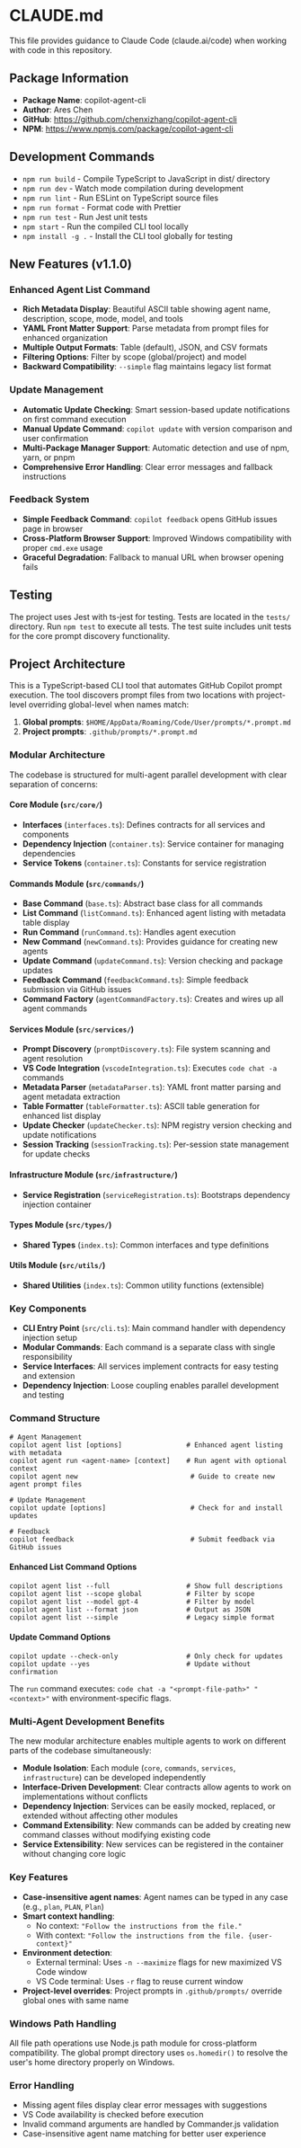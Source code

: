 # CLAUDE.md

This file provides guidance to Claude Code (claude.ai/code) when working with code in this repository.

## Package Information

- **Package Name**: copilot-agent-cli
- **Author**: Ares Chen
- **GitHub**: https://github.com/chenxizhang/copilot-agent-cli
- **NPM**: https://www.npmjs.com/package/copilot-agent-cli

## Development Commands

- `npm run build` - Compile TypeScript to JavaScript in dist/ directory
- `npm run dev` - Watch mode compilation during development
- `npm run lint` - Run ESLint on TypeScript source files
- `npm run format` - Format code with Prettier
- `npm run test` - Run Jest unit tests
- `npm start` - Run the compiled CLI tool locally
- `npm install -g .` - Install the CLI tool globally for testing

## New Features (v1.1.0)

### Enhanced Agent List Command
- **Rich Metadata Display**: Beautiful ASCII table showing agent name, description, scope, mode, model, and tools
- **YAML Front Matter Support**: Parse metadata from prompt files for enhanced organization
- **Multiple Output Formats**: Table (default), JSON, and CSV formats
- **Filtering Options**: Filter by scope (global/project) and model
- **Backward Compatibility**: `--simple` flag maintains legacy list format

### Update Management
- **Automatic Update Checking**: Smart session-based update notifications on first command execution
- **Manual Update Command**: `copilot update` with version comparison and user confirmation
- **Multi-Package Manager Support**: Automatic detection and use of npm, yarn, or pnpm
- **Comprehensive Error Handling**: Clear error messages and fallback instructions

### Feedback System
- **Simple Feedback Command**: `copilot feedback` opens GitHub issues page in browser
- **Cross-Platform Browser Support**: Improved Windows compatibility with proper `cmd.exe` usage
- **Graceful Degradation**: Fallback to manual URL when browser opening fails

## Testing

The project uses Jest with ts-jest for testing. Tests are located in the `tests/` directory. Run `npm test` to execute all tests. The test suite includes unit tests for the core prompt discovery functionality.

## Project Architecture

This is a TypeScript-based CLI tool that automates GitHub Copilot prompt execution. The tool discovers prompt files from two locations with project-level overriding global-level when names match:

1. **Global prompts**: `$HOME/AppData/Roaming/Code/User/prompts/*.prompt.md`
2. **Project prompts**: `.github/prompts/*.prompt.md`

### Modular Architecture

The codebase is structured for multi-agent parallel development with clear separation of concerns:

#### Core Module (`src/core/`)
- **Interfaces** (`interfaces.ts`): Defines contracts for all services and components
- **Dependency Injection** (`container.ts`): Service container for managing dependencies
- **Service Tokens** (`container.ts`): Constants for service registration

#### Commands Module (`src/commands/`)
- **Base Command** (`base.ts`): Abstract base class for all commands
- **List Command** (`listCommand.ts`): Enhanced agent listing with metadata table display
- **Run Command** (`runCommand.ts`): Handles agent execution
- **New Command** (`newCommand.ts`): Provides guidance for creating new agents
- **Update Command** (`updateCommand.ts`): Version checking and package updates
- **Feedback Command** (`feedbackCommand.ts`): Simple feedback submission via GitHub issues
- **Command Factory** (`agentCommandFactory.ts`): Creates and wires up all agent commands

#### Services Module (`src/services/`)
- **Prompt Discovery** (`promptDiscovery.ts`): File system scanning and agent resolution
- **VS Code Integration** (`vscodeIntegration.ts`): Executes `code chat -a` commands
- **Metadata Parser** (`metadataParser.ts`): YAML front matter parsing and agent metadata extraction
- **Table Formatter** (`tableFormatter.ts`): ASCII table generation for enhanced list display
- **Update Checker** (`updateChecker.ts`): NPM registry version checking and update notifications
- **Session Tracking** (`sessionTracking.ts`): Per-session state management for update checks

#### Infrastructure Module (`src/infrastructure/`)
- **Service Registration** (`serviceRegistration.ts`): Bootstraps dependency injection container

#### Types Module (`src/types/`)
- **Shared Types** (`index.ts`): Common interfaces and type definitions

#### Utils Module (`src/utils/`)
- **Shared Utilities** (`index.ts`): Common utility functions (extensible)

### Key Components

- **CLI Entry Point** (`src/cli.ts`): Main command handler with dependency injection setup
- **Modular Commands**: Each command is a separate class with single responsibility
- **Service Interfaces**: All services implement contracts for easy testing and extension
- **Dependency Injection**: Loose coupling enables parallel development and testing

### Command Structure

```
# Agent Management
copilot agent list [options]                # Enhanced agent listing with metadata
copilot agent run <agent-name> [context]    # Run agent with optional context
copilot agent new                            # Guide to create new agent prompt files

# Update Management
copilot update [options]                     # Check for and install updates

# Feedback
copilot feedback                             # Submit feedback via GitHub issues
```

#### Enhanced List Command Options
```
copilot agent list --full                   # Show full descriptions
copilot agent list --scope global           # Filter by scope
copilot agent list --model gpt-4            # Filter by model
copilot agent list --format json            # Output as JSON
copilot agent list --simple                 # Legacy simple format
```

#### Update Command Options
```
copilot update --check-only                 # Only check for updates
copilot update --yes                        # Update without confirmation
```

The `run` command executes: `code chat -a "<prompt-file-path>" "<context>"` with environment-specific flags.

### Multi-Agent Development Benefits

The new modular architecture enables multiple agents to work on different parts of the codebase simultaneously:

- **Module Isolation**: Each module (`core`, `commands`, `services`, `infrastructure`) can be developed independently
- **Interface-Driven Development**: Clear contracts allow agents to work on implementations without conflicts
- **Dependency Injection**: Services can be easily mocked, replaced, or extended without affecting other modules
- **Command Extensibility**: New commands can be added by creating new command classes without modifying existing code
- **Service Extensibility**: New services can be registered in the container without changing core logic

### Key Features

- **Case-insensitive agent names**: Agent names can be typed in any case (e.g., `plan`, `PLAN`, `Plan`)
- **Smart context handling**: 
  - No context: `"Follow the instructions from the file."`
  - With context: `"Follow the instructions from the file. {user-context}"`
- **Environment detection**: 
  - External terminal: Uses `-n --maximize` flags for new maximized VS Code window
  - VS Code terminal: Uses `-r` flag to reuse current window
- **Project-level overrides**: Project prompts in `.github/prompts/` override global ones with same name

### Windows Path Handling

All file path operations use Node.js path module for cross-platform compatibility. The global prompt directory uses `os.homedir()` to resolve the user's home directory properly on Windows.

### Error Handling

- Missing agent files display clear error messages with suggestions
- VS Code availability is checked before execution
- Invalid command arguments are handled by Commander.js validation
- Case-insensitive agent name matching for better user experience